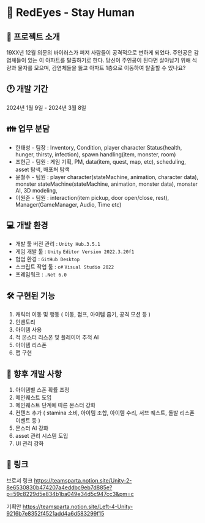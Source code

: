 # 📗 RedEyes - Stay Human

## 📄 프로젝트 소개
19XX년 12월 의문의 바이러스가 퍼져 사람들이 공격적으로 변하게 되었다.
주인공은 감염체들이 있는 이 아파트를 탈출하기로 한다.
당신이 주인공이 된다면 살아남기 위해 식량과 물자를 모으며,
감염체들을 뚫고 아파트 1층으로 이동하여 탈출할 수 있나요?

## 🕐 개발 기간
2024년 1월 9일 - 2024년 3월 8일

## 👪 업무 분담
- 한태성 - 팀장 : Inventory, Condition, player character Status(health, hunger, thirsty, infection), spawn handling(item, monster, room)
- 조현근 - 팀원 : 게임 기획, PM, data(item, quest, map, etc), scheduling, asset 탐색, 배포처 탐색
- 윤철주 - 팀원 : player character(stateMachine, animation, character data), monster stateMachine(stateMachine, animation, monster data), monster AI, 3D modeling, 
- 이원준 - 팀원 : interaction(item pickup, door open/close, rest), Manager(GameManager, Audio, Time etc)

## 💻 개발 환경
- 개발 툴 버전 관리 : `Unity Hub.3.5.1`
- 게임 개발 툴 : `Unity` `Editor Version 2022.3.20f1`
- 협업 환경 : `GitHub Desktop`
- 스크립트 작업 툴 : `c#` `Visual Studio 2022`
- 프레임워크 : `.Net 6.0`

## 🛠️ 구현된 기능
1. 캐릭터 이동 및 행동 ( 이동, 점프, 아이템 줍기, 공격 모션 등 )
2. 인벤토리
3. 아이템 사용
4. 적 몬스터 리스폰 및 플레이어 추적 AI
5. 아이템 리스폰
6. 맵 구현

## 🚧 향후 개발 사항
1. 아이템별 스폰 확률 조정
2. 메인퀘스트 도입
3. 메인퀘스트 단계에 따른 몬스터 강화
4. 컨텐츠 추가 ( stamina 소비, 아이템 조합, 아이템 수리, 서브 퀘스트, 돌발 리스폰 이벤트 등 )
5. 몬스터 AI 강화
6. asset 관리 시스템 도입
7. UI 관리 강화

## 🔗 링크
브로셔 링크
https://teamsparta.notion.site/Unity-2-8e6530830b474207a4eddbc9eb7d885e?p=59c8229d5e834b1ba049e34d5c947cc3&pm=c

기획안
https://teamsparta.notion.site/Left-4-Unity-9216b7e8352f4521add4a6d583299f15


